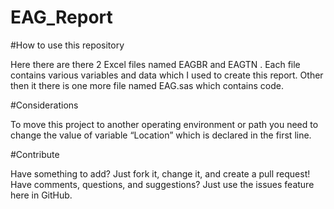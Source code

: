 # EAG_Report

  

#How to use this repository

Here there are there 2 Excel files named EAGBR and EAGTN . Each file contains various variables and data which I used to create this report. Other then it there is one more file named EAG.sas which contains code.

#Considerations

To move this project to another operating environment or path you need to change the value of variable “Location” which is declared in the first line.

#Contribute

Have something to add? Just fork it, change it, and create a pull request! Have comments, questions, and suggestions? Just use the issues feature here in GitHub.
